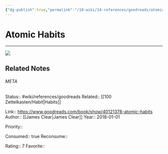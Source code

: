 ```yaml
---
{"dg-publish":true,"permalink":"/10-wiki/14-references/goodreads/atomic-habits-20230122071907/","title":"Atomic Habits"}
---
```


# Atomic Habits
---
![](https://i.gr-assets.com/images/S/compressed.photo.goodreads.com/books/1655988385l/40121378.jpg)

## Related Notes




###### META
Status:: #wiki/references/goodreads
Related:: [[100 Zettelkasten/Habit\|Habits]]

Link:: https://www.goodreads.com/book/show/40121378-atomic-habits
Author:: [[James Clear\|James Clear]]
Year:: 2018-01-01

Priority:: 

Consumed:: true
Reconsume:: 

Rating:: 7
Favorite:: 
